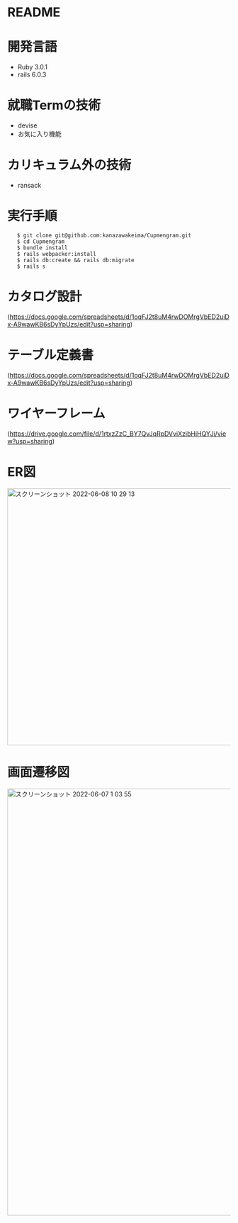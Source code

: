 # README
# 開発言語
  - Ruby 3.0.1
  - rails 6.0.3
# 就職Termの技術
  - devise
  - お気に入り機能
# カリキュラム外の技術
  - ransack
# 実行手順

```
   $ git clone git@github.com:kanazawakeima/Cupmengram.git
   $ cd Cupmengram
   $ bundle install
   $ rails webpacker:install
   $ rails db:create && rails db:migrate
   $ rails s
```

# カタログ設計
(https://docs.google.com/spreadsheets/d/1oqFJ2t8uM4rwDOMrgVbED2uiDx-A9wawKB6sDyYpUzs/edit?usp=sharing)
# テーブル定義書
(https://docs.google.com/spreadsheets/d/1oqFJ2t8uM4rwDOMrgVbED2uiDx-A9wawKB6sDyYpUzs/edit?usp=sharing)
# ワイヤーフレーム
(https://drive.google.com/file/d/1rtxzZzC_BY7QvJqRpDVviXzibHiHQYJi/view?usp=sharing)

# ER図
<img width="580" alt="スクリーンショット 2022-06-08 10 29 13" src="https://user-images.githubusercontent.com/100675010/172511805-3c89b4bd-9f15-4d1e-9309-f6bbc540ad53.png">


# 画面遷移図
<img width="964" alt="スクリーンショット 2022-06-07 1 03 55" src="https://user-images.githubusercontent.com/100675010/172202036-075df688-11aa-4991-b12b-49004d8a78b2.png">
